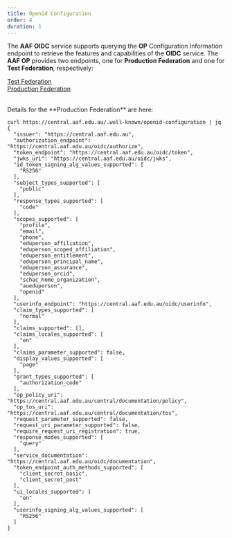 ```yaml
---
title: Openid Configuration
order: 4
duration: 1
---
```


The **AAF OIDC** service supports querying the **OP** Configuration Information endpoint to retrieve the features and
capabilities of the **OIDC** service. The **AAF OP** provides two endpoints, one for **Production Federation** and one
for **Test Federation**, respectively:

<a href="https://central.test.aaf.edu.au/.well-known/openid-configuration" class="btn btn-outline-primary mb-3">Test Federation</a>
<br>
<a href="https://central.aaf.edu.au/.well-known/openid-configuration" class="btn btn-outline-primary">Production Federation</a>


<br>
Details for the **Production Federation** are here:

```
curl https://central.aaf.edu.au/.well-known/openid-configuration | jq
{
  "issuer": "https://central.aaf.edu.au",
  "authorization_endpoint": "https://central.aaf.edu.au/oidc/authorize",
  "token_endpoint": "https://central.aaf.edu.au/oidc/token",
  "jwks_uri": "https://central.aaf.edu.au/oidc/jwks",
  "id_token_signing_alg_values_supported": [
    "RS256"
  ],
  "subject_types_supported": [
    "public"
  ],
  "response_types_supported": [
    "code"
  ],
  "scopes_supported": [
    "profile",
    "email",
    "phone",
    "eduperson_affiliation",
    "eduperson_scoped_affiliation",
    "eduperson_entitlement",
    "eduperson_principal_name",
    "eduperson_assurance",
    "eduperson_orcid",
    "schac_home_organization",
    "aueduperson",
    "openid"
  ],
  "userinfo_endpoint": "https://central.aaf.edu.au/oidc/userinfo",
  "claim_types_supported": [
    "normal"
  ],
  "claims_supported": [],
  "claims_locales_supported": [
    "en"
  ],
  "claims_parameter_supported": false,
  "display_values_supported": [
    "page"
  ],
  "grant_types_supported": [
    "authorization_code"
  ],
  "op_policy_uri": "https://central.aaf.edu.au/central/documentation/policy",
  "op_tos_uri": "https://central.aaf.edu.au/central/documentation/tos",
  "request_parameter_supported": false,
  "request_uri_parameter_supported": false,
  "require_request_uri_registration": true,
  "response_modes_supported": [
    "query"
  ],
  "service_documentation": "https://central.aaf.edu.au/oidc/documentation",
  "token_endpoint_auth_methods_supported": [
    "client_secret_basic",
    "client_secret_post"
  ],
  "ui_locales_supported": [
    "en"
  ],
  "userinfo_signing_alg_values_supported": [
    "RS256"
  ]
}
```
